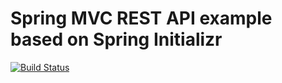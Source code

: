 # Spring MVC REST API example based on Spring Initializr

[![Build Status](https://travis-ci.org/osya/spring-mvc-example.svg?branch=master)](https://travis-ci.org/osya/spring-mvc-example)
